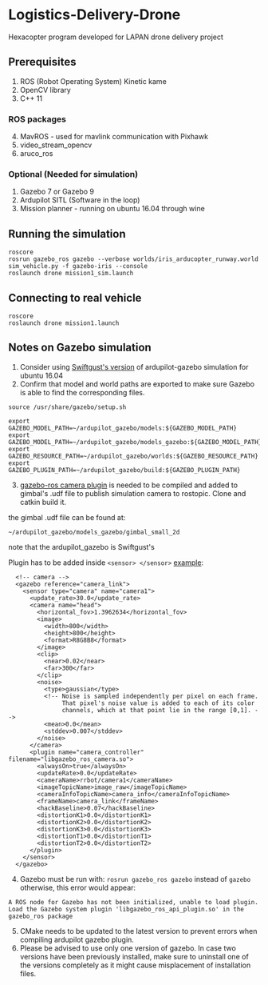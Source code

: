 # Logistics-Delivery-Drone

Hexacopter program developed for LAPAN drone delivery project

## Prerequisites

1. ROS (Robot Operating System) Kinetic kame
2. OpenCV library
3. C++ 11

### ROS packages

4. MavROS - used for mavlink communication with Pixhawk
5. video_stream_opencv
6. aruco_ros

### Optional (Needed for simulation)

1. Gazebo 7 or Gazebo 9
2. Ardupilot SITL (Software in the loop)
3. Mission planner - running on ubuntu 16.04 through wine

## Running the simulation

```
roscore
rosrun gazebo_ros gazebo --verbose worlds/iris_arducopter_runway.world
sim_vehicle.py -f gazebo-iris --console
roslaunch drone mission1_sim.launch
```

## Connecting to real vehicle

```
roscore
roslaunch drone mission1.launch
```

## Notes on Gazebo simulation

1. Consider using [Swiftgust's version](https://github.com/SwiftGust/ardupilot_gazebo) of ardupilot-gazebo simulation for ubuntu 16.04
2. Confirm that model and world paths are exported to make sure Gazebo is able to find the corresponding files.
```
source /usr/share/gazebo/setup.sh

export GAZEBO_MODEL_PATH=~/ardupilot_gazebo/models:${GAZEBO_MODEL_PATH}
export GAZEBO_MODEL_PATH=~/ardupilot_gazebo/models_gazebo:${GAZEBO_MODEL_PATH}
export GAZEBO_RESOURCE_PATH=~/ardupilot_gazebo/worlds:${GAZEBO_RESOURCE_PATH}
export GAZEBO_PLUGIN_PATH=~/ardupilot_gazebo/build:${GAZEBO_PLUGIN_PATH}
```

3. [gazebo-ros camera plugin](https://github.com/ros-simulation/gazebo_ros_pkgs/blob/jade-devel/gazebo_plugins/src/gazebo_ros_camera.cpp) is needed to be compiled and added to gimbal's .udf file to publish simulation camera to rostopic. Clone and catkin build it.

the gimbal .udf file can be found at:

```
~/ardupilot_gazebo/models_gazebo/gimbal_small_2d
```

note that the ardupilot_gazebo is Swiftgust's

Plugin has to be added inside `<sensor> </sensor>` [example](http://gazebosim.org/tutorials?tut=ros_gzplugins):

```
  <!-- camera -->
  <gazebo reference="camera_link">
    <sensor type="camera" name="camera1">
      <update_rate>30.0</update_rate>
      <camera name="head">
        <horizontal_fov>1.3962634</horizontal_fov>
        <image>
          <width>800</width>
          <height>800</height>
          <format>R8G8B8</format>
        </image>
        <clip>
          <near>0.02</near>
          <far>300</far>
        </clip>
        <noise>
          <type>gaussian</type>
          <!-- Noise is sampled independently per pixel on each frame.
               That pixel's noise value is added to each of its color
               channels, which at that point lie in the range [0,1]. -->
          <mean>0.0</mean>
          <stddev>0.007</stddev>
        </noise>
      </camera>
      <plugin name="camera_controller" filename="libgazebo_ros_camera.so">
        <alwaysOn>true</alwaysOn>
        <updateRate>0.0</updateRate>
        <cameraName>rrbot/camera1</cameraName>
        <imageTopicName>image_raw</imageTopicName>
        <cameraInfoTopicName>camera_info</cameraInfoTopicName>
        <frameName>camera_link</frameName>
        <hackBaseline>0.07</hackBaseline>
        <distortionK1>0.0</distortionK1>
        <distortionK2>0.0</distortionK2>
        <distortionK3>0.0</distortionK3>
        <distortionT1>0.0</distortionT1>
        <distortionT2>0.0</distortionT2>
      </plugin>
    </sensor>
  </gazebo>
```

4. Gazebo must be run with:
`rosrun gazebo_ros gazebo`
instead of
`gazebo`
otherwise, this error would appear:

```
A ROS node for Gazebo has not been initialized, unable to load plugin.
Load the Gazebo system plugin 'libgazebo_ros_api_plugin.so' in the gazebo_ros package
```

5. CMake needs to be updated to the latest version to prevent errors when compiling ardupilot gazebo plugin.
6. Please be advised to use only one version of gazebo. In case two versions have been previously installed, make sure to uninstall one of the versions completely as it might cause misplacement of installation files.
